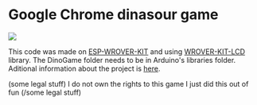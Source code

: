 # Google Chrome dinasour game
![](https://hackster.imgix.net/uploads/attachments/932642/anim_pD38ovuSHo.gif)

This code was made on [ESP-WROVER-KIT](https://docs.espressif.com/projects/esp-idf/en/latest/hw-reference/get-started-wrover-kit.html) and using [WROVER-KIT-LCD](https://github.com/espressif/WROVER_KIT_LCD) library.
The DinoGame folder needs to be in Arduino's libraries folder.
Aditional information about the project is [here](https://www.hackster.io/brzi/google-chrome-dinosaur-game-on-3-4-tft-c8ad88).

(some legal stuff) I do not own the rights to this game I just did this out of fun (/some legal stuff)